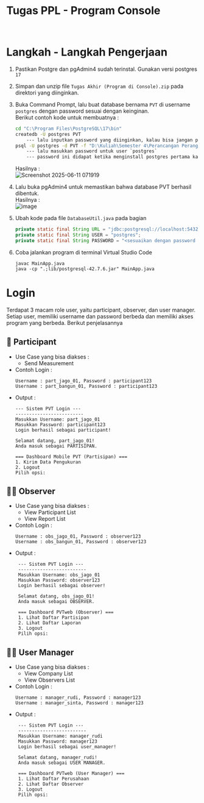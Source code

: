 # Tugas PPL - Program Console
<br>

# Langkah - Langkah Pengerjaan
1. Pastikan Postgre dan pgAdmin4 sudah terinstal. Gunakan versi postgres `17`
2. Simpan dan unzip file `Tugas Akhir (Program di Console).zip` pada direktori yang diinginkan.
3. Buka Command Prompt, lalu buat database bernama `PVT` di username `postgres` dengan password sesuai dengan keinginan. <br>
   Berikut contoh kode untuk membuatnya :
   ``` cmd
   cd "C:\Program Files\PostgreSQL\17\bin"
   createdb -U postgres PVT
       --- lalu inputkan password yang diinginkan, kalau bisa jangan pakai spasi
   psql -U postgres -d PVT -f "D:\Kuliah\Semester 4\Perancangan Perangkat Lunak\Tugas Akhir (Program di Console)\backupPVT.sql"
       --- lalu masukkan password untuk user `postgres`
       --- password ini didapat ketika menginstall postgres pertama kali
   ```
   Hasilnya : <br>
   ![Screenshot 2025-06-11 071919](https://github.com/user-attachments/assets/23e40b2f-32af-4524-bf1b-1d7722c08a05)
   
5. Lalu buka pgAdmin4 untuk memastikan bahwa database PVT berhasil dibentuk. <br>
   Hasilnya : <br>
   ![image](https://github.com/user-attachments/assets/b7550956-1651-4c14-8a41-03bde6b4e137)
6. Ubah kode pada file `DatabaseUtil.java` pada bagian
   ``` java
   private static final String URL = "jdbc:postgresql://localhost:5432/PVT";
   private static final String USER = "postgres";
   private static final String PASSWORD = "<sesuaikan dengan password database PVT tadi>";
   ```
7. Coba jalankan program di terminal Virtual Studio Code
   ```
   javac MainApp.java
   java -cp ".;lib/postgresql-42.7.6.jar" MainApp.java
   ```

# Login
Terdapat 3 macam role user, yaitu participant, observer, dan user manager. Setiap user, memiliki username dan password berbeda dan memiliki akses program yang berbeda. Berikut penjelasannya
## 👨 Participant
- Use Case yang bisa diakses :
  - Send Measurement
- Contoh Login :
  ```
  Username : part_jago_01, Password : participant123
  Username : part_bangun_01, Password : participant123
  ```
- Output :
  ```
  --- Sistem PVT Login ---
  -------------------------
  Masukkan Username: part_jago_01
  Masukkan Password: participant123
  Login berhasil sebagai participant!

  Selamat datang, part_jago_01!
  Anda masuk sebagai PARTISIPAN.

  === Dashboard Mobile PVT (Partisipan) ===
  1. Kirim Data Pengukuran
  2. Logout
  Pilih opsi: 
  ```
## 🧔‍♂️ Observer
- Use Case yang bisa diakses :
  - View Participant List
  - View Report List
- Contoh Login :
  ```
  Username : obs_jago_01, Password : observer123
  Username : obs_bangun_01, Password : observer123
  ```
- Output :
  ```
   --- Sistem PVT Login ---
   -------------------------
   Masukkan Username: obs_jago_01
   Masukkan Password: observer123
   Login berhasil sebagai observer!
  
   Selamat datang, obs_jago_01!
   Anda masuk sebagai OBSERVER.
   
   === Dashboard PVTweb (Observer) ===
   1. Lihat Daftar Partisipan
   2. Lihat Daftar Laporan
   3. Logout
   Pilih opsi: 
  ```

## 🙍‍♂️ User Manager
- Use Case yang bisa diakses :
  - View Company List
  - View Observers List
- Contoh Login :
  ```
  Username : manager_rudi, Password : manager123
  Username : manager_sinta, Password : manager123
  ```
- Output :
  ```
   --- Sistem PVT Login ---
   -------------------------
   Masukkan Username: manager_rudi
   Masukkan Password: manager123
   Login berhasil sebagai user_manager!

   Selamat datang, manager_rudi!
   Anda masuk sebagai USER MANAGER.

   === Dashboard PVTweb (User Manager) ===
   1. Lihat Daftar Perusahaan
   2. Lihat Daftar Observer
   3. Logout
   Pilih opsi:
  ```
